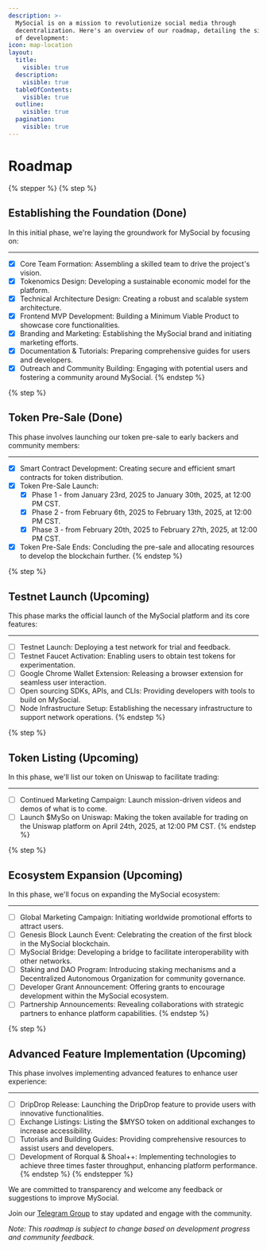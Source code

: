 ```yaml
---
description: >-
  MySocial is on a mission to revolutionize social media through
  decentralization. Here's an overview of our roadmap, detailing the six phases
  of development:
icon: map-location
layout:
  title:
    visible: true
  description:
    visible: true
  tableOfContents:
    visible: true
  outline:
    visible: true
  pagination:
    visible: true
---
```


# Roadmap

{% stepper %}
{% step %}
## **Establishing the Foundation (Done)**

In this initial phase, we're laying the groundwork for MySocial by focusing on:

***

* [x] Core Team Formation: Assembling a skilled team to drive the project's vision.
* [x] Tokenomics Design: Developing a sustainable economic model for the platform.
* [x] Technical Architecture Design: Creating a robust and scalable system architecture.
* [x] Frontend MVP Development: Building a Minimum Viable Product to showcase core functionalities.
* [x] Branding and Marketing: Establishing the MySocial brand and initiating marketing efforts.
* [x] Documentation & Tutorials: Preparing comprehensive guides for users and developers.
* [x] Outreach and Community Building: Engaging with potential users and fostering a community around MySocial.
{% endstep %}

{% step %}
## **Token Pre-Sale (Done)**

This phase involves launching our token pre-sale to early backers and community members:

***

* [x] Smart Contract Development: Creating secure and efficient smart contracts for token distribution.
* [x] Token Pre-Sale Launch:
  * [x] Phase 1 - from January 23rd, 2025 to January 30th, 2025, at 12:00 PM CST.
  * [x] Phase 2 - from February 6th, 2025 to February 13th, 2025, at 12:00 PM CST.
  * [x] Phase 3 - from February 20th, 2025 to February 27th, 2025, at 12:00 PM CST.
* [x] Token Pre-Sale Ends: Concluding the pre-sale and allocating resources to develop the blockchain further.
{% endstep %}

{% step %}
## **Testnet Launch (Upcoming)**

This phase marks the official launch of the MySocial platform and its core features:

***

* [ ] Testnet Launch: Deploying a test network for trial and feedback.
* [ ] Testnet Faucet Activation: Enabling users to obtain test tokens for experimentation.
* [ ] Google Chrome Wallet Extension: Releasing a browser extension for seamless user interaction.
* [ ] Open sourcing SDKs, APIs, and CLIs: Providing developers with tools to build on MySocial.
* [ ] Node Infrastructure Setup: Establishing the necessary infrastructure to support network operations.
{% endstep %}

{% step %}
## **Token Listing (Upcoming)**

In this phase, we'll list our token on Uniswap to facilitate trading:

***

* [ ] Continued Marketing Campaign: Launch mission-driven videos and demos of what is to come.
* [ ] Launch $MySo on Uniswap: Making the token available for trading on the Uniswap platform on April 24th, 2025, at 12:00 PM CST.
{% endstep %}

{% step %}
## **Ecosystem Expansion (Upcoming)**

In this phase, we'll focus on expanding the MySocial ecosystem:

***

* [ ] Global Marketing Campaign: Initiating worldwide promotional efforts to attract users.
* [ ] Genesis Block Launch Event: Celebrating the creation of the first block in the MySocial blockchain.
* [ ] MySocial Bridge: Developing a bridge to facilitate interoperability with other networks.
* [ ] Staking and DAO Program: Introducing staking mechanisms and a Decentralized Autonomous Organization for community governance.
* [ ] Developer Grant Announcement: Offering grants to encourage development within the MySocial ecosystem.
* [ ] Partnership Announcements: Revealing collaborations with strategic partners to enhance platform capabilities.
{% endstep %}

{% step %}
## **Advanced Feature Implementation (Upcoming)**

This phase involves implementing advanced features to enhance user experience:

***

* [ ] DripDrop Release: Launching the DripDrop feature to provide users with innovative functionalities.
* [ ] Exchange Listings: Listing the $MYSO token on additional exchanges to increase accessibility.
* [ ] Tutorials and Building Guides: Providing comprehensive resources to assist users and developers.
* [ ] Development of Rorqual & Shoal++: Implementing technologies to achieve three times faster throughput, enhancing platform performance.
{% endstep %}
{% endstepper %}

We are committed to transparency and welcome any feedback or suggestions to improve MySocial.

Join our [Telegram Group](https://t.me/mysocialnetwork) to stay updated and engage with the community.

_Note: This roadmap is subject to change based on development progress and community feedback._
